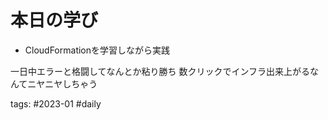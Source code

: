 # 本日の学び
- CloudFormationを学習しながら実践

一日中エラーと格闘してなんとか粘り勝ち
数クリックでインフラ出来上がるなんてニヤニヤしちゃう

 tags: #2023-01 #daily

